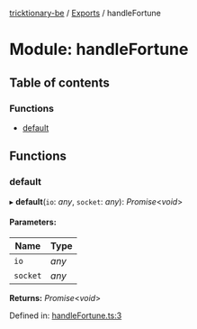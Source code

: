[tricktionary-be](../README.md) / [Exports](../modules.md) / handleFortune

# Module: handleFortune

## Table of contents

### Functions

- [default](handlefortune.md#default)

## Functions

### default

▸ **default**(`io`: *any*, `socket`: *any*): *Promise*<*void*\>

#### Parameters:

Name | Type |
------ | ------ |
`io` | *any* |
`socket` | *any* |

**Returns:** *Promise*<*void*\>

Defined in: [handleFortune.ts:3](https://github.com/story-squad/tricktionary-be/blob/a61d80d/src/sockets/handleFortune.ts#L3)
